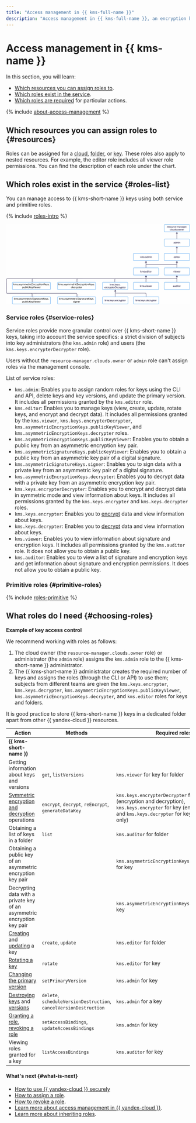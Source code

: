 ```yaml
---
title: "Access management in {{ kms-full-name }}"
description: "Access management in {{ kms-full-name }}, an encryption key management system. This section describes which resources you can assign roles to, which roles exist in the service, and which roles are required for particular actions."
---
```


# Access management in {{ kms-name }}

In this section, you will learn:
* [Which resources you can assign roles to](#resources).
* [Which roles exist in the service](#roles-list).
* [Which roles are required](#choosing-roles) for particular actions.

{% include [about-access-management](../../_includes/iam/about-access-management.md) %}

## Which resources you can assign roles to {#resources}

Roles can be assigned for a [cloud](../../resource-manager/concepts/resources-hierarchy.md#cloud), [folder](../../resource-manager/concepts/resources-hierarchy.md#folder), or [key](../concepts/key). These roles also apply to nested resources. For example, the editor role includes all viewer role permissions. You can find the description of each role under the chart.

## Which roles exist in the service {#roles-list}

You can manage access to {{ kms-short-name }} keys using both service and primitive roles.

{% include [roles-intro](../../_includes/roles-intro.md) %}

![image](../../_assets/kms/service-roles-hierarchy.png)

### Service roles {#service-roles}

Service roles provide more granular control over {{ kms-short-name }} keys, taking into account the service specifics: a strict division of subjects into key administrators (the `kms.admin` role) and users (the `kms.keys.encrypterDecrypter` role).

Users without the `resource-manager.clouds.owner` or `admin` role can't assign roles via the management console.

List of service roles:

* `kms.admin`: Enables you to assign random roles for keys using the CLI and API, delete keys and key versions, and update the primary version. It includes all permissions granted by the `kms.editor` role.
* `kms.editor`: Enables you to manage keys (view, create, update, rotate keys, and encrypt and decrypt data). It includes all permissions granted by the `kms.viewer`, `kms.keys.encrypterDecrypter`, `kms.asymmetricEncryptionKeys.publicKeyViewer`, and `kms.asymmetricEncryptionKeys.decrypter` roles.
* `kms.asymmetricEncryptionKeys.publicKeyViewer`: Enables you to obtain a public key from an asymmetric encryption key pair.
* `kms.asymmetricSignatureKeys.publicKeyViewer`: Enables you to obtain a public key from an asymmetric key pair of a digital signature.
* `kms.asymmetricSignatureKeys.signer`: Enables you to sign data with a private key from an asymmetric key pair of a digital signature.
* `kms.asymmetricEncryptionKeys.decrypter`: Enables you to decrypt data with a private key from an asymmetric encryption key pair.
* `kms.keys.encrypterDecrypter`: Enables you to encrypt and decrypt data in symmetric mode and view information about keys. It includes all permissions granted by the `kms.keys.encrypter` and `kms.keys.decrypter` roles.
* `kms.keys.encrypter`: Enables you to [encrypt](../operations/symmetric-encryption.md#encryption) data and view information about keys.
* `kms.keys.decrypter`: Enables you to [decrypt](../operations/symmetric-encryption.md#decryption) data and view information about keys.
* `kms.viewer`: Enables you to view information about signature and encryption keys. It includes all permissions granted by the `kms.auditor` role. It does not allow you to obtain a public key.
* `kms.auditor`: Enables you to view a list of signature and encryption keys and get information about signature and encryption permissions. It does not allow you to obtain a public key.

### Primitive roles {#primitive-roles}

{% include [roles-primitive](../../_includes/roles-primitive.md) %}

## What roles do I need {#choosing-roles}

**Example of key access control**

We recommend working with roles as follows:
1. The cloud owner (the `resource-manager.clouds.owner` role) or administrator (the `admin` role) assigns the `kms.admin` role to the {{ kms-short-name }} administrator.
1. The {{ kms-short-name }} administrator creates the required number of keys and assigns the roles (through the CLI or API) to use them; subjects from different teams are given the `kms.keys.encrypter`, `kms.keys.decrypter`, `kms.asymmetricEncryptionKeys.publicKeyViewer`, `kms.asymmetricEncryptionKeys.decrypter`, and `kms.editor` roles for keys and folders.

It is good practice to store {{ kms-short-name }} keys in a dedicated folder apart from other {{ yandex-cloud }} resources.

| Action | Methods | Required roles |
----- | ----- | -----
| **{{ kms-short-name }}** | |
| Getting information about keys and versions | `get`, `listVersions` | `kms.viewer` for key for folder |
| [Symmetric encryption and decryption](../api-ref/SymmetricCrypto/) operations | `encrypt`, `decrypt`, `reEncrypt`, `generateDataKey` | `kms.keys.encrypterDecrypter` for key (encryption and decryption), `kms.keys.encrypter` for key (encryption only), and `kms.keys.decrypter` for key (decryption only) |
| Obtaining a list of keys in a folder | `list` | `kms.auditor` for folder |
| Obtaining a public key of an asymmetric encryption key pair | | `kms.asymmetricEncryptionKeys.publicKeyViewer` for key |
| Decrypting data with a private key of an asymmetric encryption key pair | | `kms.asymmetricEncryptionKeys.decrypter` for key |
| [Creating](../operations/key.md#create) and [updating](../operations/key.md#update) a key | `create`, `update` | `kms.editor` for folder |
| [Rotating a key](../operations/key.md#rotate) | `rotate` | `kms.editor` for key |
| [Changing the primary version](../operations/version.md#make-primary) | `setPrimaryVersion` | `kms.admin` for key |
| [Destroying keys](../operations/key.md#delete) and [versions](../operations/version.md#delete) | `delete`, `scheduleVersionDestruction`, `cancelVersionDestruction` | `kms.admin` for a key |
| [Granting a role](../../iam/operations/roles/grant.md), [revoking a role](../../iam/operations/roles/revoke.md) | `setAccessBindings`, `updateAccessBindings` | `kms.admin` for key |
| Viewing roles granted for a key | `listAccessBindings` | `kms.auditor` for key |

#### What's next {#what-is-next}

* [How to use {{ yandex-cloud }} securely](../../iam/best-practices/using-iam-securely.md)
* [How to assign a role](../../iam/operations/roles/grant.md).
* [How to revoke a role](../../iam/operations/roles/revoke.md).
* [Learn more about access management in {{ yandex-cloud }}](../../iam/concepts/access-control/index.md).
* [Learn more about inheriting roles](../../resource-manager/concepts/resources-hierarchy.md#access-rights-inheritance).
